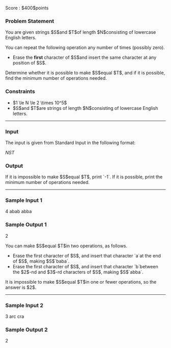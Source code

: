 
<div>

<span>

<span>

<p>
Score : $400$points
</p>

<div>

<section>

### **Problem Statement**

<p>
You are given strings $S$and $T$of length $N$consisting of lowercase English letters.
</p>

<p>
You can repeat the following operation any number of times (possibly zero).
</p>

<ul>

<li>
Erase the 
<b>
first
</b>
character of $S$and insert the same character at any position of $S$.
</li>

</ul>

<p>
Determine whether it is possible to make $S$equal $T$, and if it is possible, find the minimum number of operations needed.
</p>

</section>

</div>

<div>

<section>

### **Constraints**

<ul>

<li>
$1 \le N \le 2 \times 10^5$
</li>

<li>
$S$and $T$are strings of length $N$consisting of lowercase English letters.
</li>

</ul>

</section>

</div>

---

<div>

<div>

<section>

### **Input**

<p>
The input is given from Standard Input in the following format:
</p>

<div>

$N$$S$$T$
</div>

</section>

</div>

<div>

<section>

### **Output**

<p>
If it is impossible to make $S$equal $T$, print `-1`. If it is possible, print the minimum number of operations needed.
</p>

</section>

</div>

</div>

---

<div>

<section>

### **Sample Input 1**

<div>

4
abab
abba

</div>

</section>

</div>

<div>

<section>

### **Sample Output 1**

<div>

2

</div>

<p>
You can make $S$equal $T$in two operations, as follows.
</p>

<ul>

<li>
Erase the first character of $S$, and insert that character `a`at the end of $S$, making $S$`baba`.
</li>

<li>
Erase the first character of $S$, and insert that character `b`between the $2$-nd and $3$-rd characters of $S$, making $S$`abba`.
</li>

</ul>

<p>
It is impossible to make $S$equal $T$in one or fewer operations, so the answer is $2$.
</p>

</section>

</div>

---

<div>

<section>

### **Sample Input 2**

<div>

3
arc
cra

</div>

</section>

</div>

<div>

<section>

### **Sample Output 2**

<div>

2

</div>

</section>

</div>

</span>

</span>

</div>
